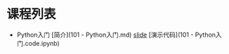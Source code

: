 # 课程列表

* Python入门 [简介](101 - Python入门.md) [slide](https://drive.google.com/open?id=1AzJOmaqnzwYkcKhKHLDGBwmh_j-h2RacTTLPtHaSqJ8) [演示代码](101 - Python入门.code.ipynb)
